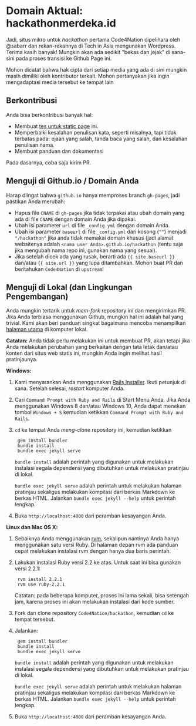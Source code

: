 # Domain Aktual: hackathonmerdeka.id

Jadi, situs mikro untuk *hackathon* pertama Code4Nation dipelihara oleh @sabarr
dan rekan-rekannya di Tech in Asia mengunakan Wordpress. Terima kasih banyak!
Mungkin akan ada sedikit "bekas dan jejak" di sana-sini pada proses transisi
ke Github Page ini.

Mohon dicatat bahwa hak cipta dari setiap media yang ada di sini mungkin
masih dimiliki oleh kontributor terkait. Mohon pertanyakan jika ingin
mengadaptasi media tersebut ke tempat lain

## Berkontribusi

Anda bisa berkontribusi banyak hal:

- Membuat [tes untuk static page] ini.
- Memperbaiki kesalahan penulisan kata, seperti misalnya, tapi tidak terbatas
  pada: ejaan yang salah, tanda baca yang salah, dan kesalahan penulisan nama.
- Membuat panduan dan dokumentasi

Pada dasarnya, coba saja kirim PR.

## Menguji di Github.io / Domain Anda

Harap diingat bahwa `github.io` hanya memproses branch `gh-pages`, jadi
pastikan Anda merubah:
- Hapus file `CNAME` di `gh-pages` jika tidak terpakai atau ubah domain yang ada di file `CNAME` dengan domain Anda jika dipakai.
- Ubah isi parameter `url` di file `_config.yml` dengan domain Anda.
- Ubah isi parameter `baseurl` di file `_config.yml` dari kosong (`""`) menjadi `"/hackathon"` jika anda tidak memakai domain khusus (jadi alamat websitenya adalah `<nama user Anda>.github.io/hackathon` (tentu saja jika mengubah nama repo ini, gunakan nama yang sesuai).
- Jika setelah dicek ada yang rusak, berarti ada `{{ site.baseurl }}` dan/atau `{{ site.url }}` yang lupa ditambahkan. Mohon buat PR dan beritahukan `Code4Nation` di `upstream`!

## Menguji di Lokal (dan Lingkungan Pengembangan)

Anda mungkin tertarik untuk *mem-fork* repository ini dan mengirimkan PR. Jika
Anda terbiasa menggunakan Github, mungkin hal ini adalah hal yang trivial.
Kami akan beri panduan singkat bagaimana mencoba menampilkan [halaman utama]
di komputer lokal.

**Catatan:** Anda tidak perlu melakukan ini untuk membuat PR, akan tetapi jika
Anda melakukan perubahan yang berkaitan dengan tata letak dan/atau konten dari
situs web statis ini, mungkin Anda ingin melihat hasil pratinjaunya.

**Windows:**

1. Kami menyarankan Anda menggunakan [Rails Installer]. Ikuti petunjuk di sana.
   Setelah selesai, *restart* komputer Anda.
1. Cari `Command Prompt with Ruby and Rails` di Start Menu Anda. Jika Anda
   menggunakan Windows 8 dan/atau Windows 10, Anda dapat menekan tombol
   `Windows + S` kemudian ketikkan `Command Prompt with Ruby and Rails`.
1. `cd` ke tempat Anda *meng-clone* repository ini, kemudian ketikkan

        gem install bundler
        bundle install
        bundle exec jekyll serve

    `bundle install` adalah perintah yang digunakan untuk melakukan instalasi
    segala dependensi yang dibutuhkan untuk melakukan pratinjau di lokal.

    `bundle exec jekyll serve` adalah perintah untuk melakukan halaman pratinjau
    sekaligus melakukan kompilasi dari berkas Markdown ke berkas HTML. Jalankan
    `bundle exec jekyll --help` untuk perintah lengkap.

1. Buka `http://localhost:4000` dari peramban kesayangan Anda.

**Linux dan Mac OS X:**

1. Sebaiknya Anda menggunakan [rvm], sekalipun nantinya Anda hanya menggunakan
   satu versi Ruby. Di halaman depan rvm ada panduan cepat melakukan instalasi
   rvm dengan hanya dua baris perintah.
1. Lakukan instalasi Ruby versi 2.2 ke atas. Untuk saat ini bisa gunakan versi
   2.2.1:

        rvm install 2.2.1
        rvm use ruby-2.2.1

    Catatan: pada beberapa komputer, proses ini lama sekali, bisa setengah jam,
    karena proses ini akan melakukan instalasi dari kode sumber.

1. Fork dan clone repository `Code4Nation/hackathon`, kemudian `cd` ke tempat
   tersebut.

1. Jalankan:

        gem install bundler
        bundle install
        bundle exec jekyll serve

    `bundle install` adalah perintah yang digunakan untuk melakukan instalasi
    segala dependensi yang dibutuhkan untuk melakukan pratinjau di lokal.

    `bundle exec jekyll serve` adalah perintah untuk melakukan halaman pratinjau
    sekaligus melakukan kompilasi dari berkas Markdown ke berkas HTML. Jalankan
    `bundle exec jekyll --help` untuk perintah lengkap.

1. Buka `http://localhost:4000` dari peramban kesayangan Anda.

[tes untuk static page]: https://github.com/blog/1939-how-github-uses-github-to-document-github
[halaman utama]: http://code4nation.github.io/hackathon/
[Rails Installer]: http://railsinstaller.org/en
[rvm]: http://rvm.io
